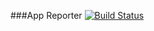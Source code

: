 ###App Reporter
[![Build Status](https://travis-ci.org/pedro-programator/ReporterApp.svg?branch=master)](https://travis-ci.org/pedro-programator/ReporterApp)

